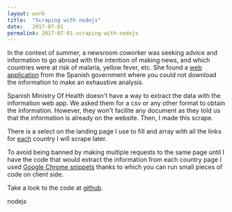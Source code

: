 ```yaml
---
layout: work
title:  "Scraping with nodejs"
date:   2017-07-01
permalink: 2017-07-01-scraping-with-nodejs
---
```

<div class="row">
  <div class="col-md-9">
    <p>
      In the context of summer, a newsroom coworker was seeking advice and information to go abroad with the intention of making news, and which countries were at risk of malaria, yellow fever, etc. She found a <a href="http://www.msssi.gob.es/profesionales/saludPaises.do">web application</a> from the Spanish government where you could not download the information to make an exhaustive analysis.
    </p>
    <p>
      Spanish Ministry Of Health doesn't have a way to extract the data with the information web app. We asked them for a csv or any other format to obtain the information. However, they won't facilite any document as they told us that the information is already on the website. Then, I made this scrape.
    </p>
    <p>
      There is a select on the landing page I use to fill and array with all the links for <a href="http://www.msssi.gob.es/profesionales/saludPaises.do?metodo=verDetallePais&pais=37">each</a> country I will scrape later.
    </p>
    <p>
      To avoid being banned by making multiple requests to the same page until I have the code that would extract the information from each country page I used <a href="https://developers.google.com/web/tools/chrome-devtools/snippets?hl=en">Google Chrome snippets</a> thanks to which you can run small pieces of code on client side.
    </p>
    <p>
      Take a look to the code at <a href="https://github.com/LuisSevillano/scrape-vaccines/">github</a>.
    </p>
    <p class="pills">
      <span class="tool pill">nodejs</span>
    </p>
  </div>
</div>
